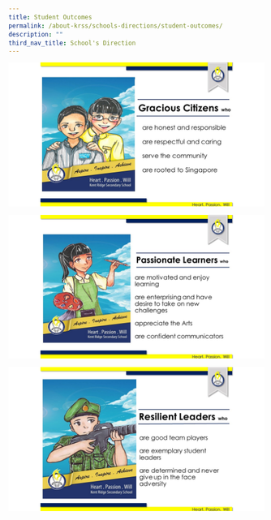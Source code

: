 ```yaml
---
title: Student Outcomes
permalink: /about-krss/schools-directions/student-outcomes/
description: ""
third_nav_title: School's Direction
---
```

![](/images/Gracious-Citizens.jpg)

![](/images/Passionate-Learners.jpg)

![](/images/Resilient-Leaders.jpg)